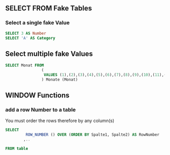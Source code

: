 

## SELECT FROM Fake Tables

### Select a single fake Value
````SQL
SELECT 3 AS Number
SELECT 'A' AS Category
````

## Select multiple fake Values
````SQL
SELECT Monat FROM 
                (
                 VALUES (1),(2),(3),(4),(5),(6),(7),(8),(9),(10),(11),(12)
                ) Monate (Monat)
````


## WINDOW Functions

### add a row Number to a table
You must order the rows therefore by any column(s)
````SQL
SELECT 
		 ROW_NUMBER () OVER (ORDER BY Spalte1, Spalte2) AS RowNumber
		,..

FROM table
````
